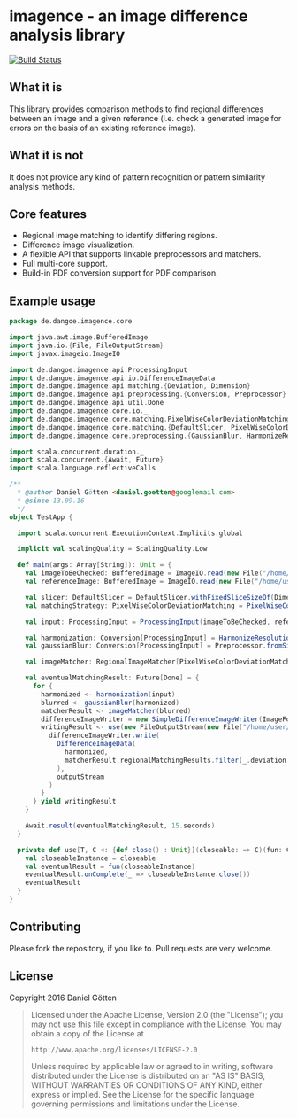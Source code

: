 # imagence - an image difference analysis library

[![Build Status](https://travis-ci.org/dangoe/imagence.svg?branch=develop)](https://travis-ci.org/dangoe/imagence)

## What it is

This library provides comparison methods to find regional differences between an image and a given reference (i.e. check a generated image for errors on the basis of an existing reference image).

## What it is not

It does not provide any kind of pattern recognition or pattern similarity analysis methods.

## Core features

* Regional image matching to identify differing regions. 
* Difference image visualization.
* A flexible API that supports linkable preprocessors and matchers.
* Full multi-core support.
* Build-in PDF conversion support for PDF comparison.

## Example usage

```scala
package de.dangoe.imagence.core

import java.awt.image.BufferedImage
import java.io.{File, FileOutputStream}
import javax.imageio.ImageIO

import de.dangoe.imagence.api.ProcessingInput
import de.dangoe.imagence.api.io.DifferenceImageData
import de.dangoe.imagence.api.matching.{Deviation, Dimension}
import de.dangoe.imagence.api.preprocessing.{Conversion, Preprocessor}
import de.dangoe.imagence.api.util.Done
import de.dangoe.imagence.core.io._
import de.dangoe.imagence.core.matching.PixelWiseColorDeviationMatching.DefaultDeviationCalculatorFactory
import de.dangoe.imagence.core.matching.{DefaultSlicer, PixelWiseColorDeviationMatching, PixelWiseColorDeviationMatchingResult, RegionalImageMatcher}
import de.dangoe.imagence.core.preprocessing.{GaussianBlur, HarmonizeResolutions, Scaling, ScalingQuality}

import scala.concurrent.duration._
import scala.concurrent.{Await, Future}
import scala.language.reflectiveCalls

/**
  * @author Daniel Götten <daniel.goetten@googlemail.com>
  * @since 13.09.16
  */
object TestApp {

  import scala.concurrent.ExecutionContext.Implicits.global

  implicit val scalingQuality = ScalingQuality.Low

  def main(args: Array[String]): Unit = {
    val imageToBeChecked: BufferedImage = ImageIO.read(new File("/home/user/image_to_be_checked.png"))
    val referenceImage: BufferedImage = ImageIO.read(new File("/home/user/reference_image.png"))

    val slicer: DefaultSlicer = DefaultSlicer.withFixedSliceSizeOf(Dimension.square(8))
    val matchingStrategy: PixelWiseColorDeviationMatching = PixelWiseColorDeviationMatching(DefaultDeviationCalculatorFactory)

    val input: ProcessingInput = ProcessingInput(imageToBeChecked, referenceImage)

    val harmonization: Conversion[ProcessingInput] = HarmonizeResolutions(Scaling.toBoundingBox(Dimension.square(2000)))
    val gaussianBlur: Conversion[ProcessingInput] = Preprocessor.fromSingleImageConversion(GaussianBlur(4))

    val imageMatcher: RegionalImageMatcher[PixelWiseColorDeviationMatchingResult] = RegionalImageMatcher(slicer, matchingStrategy)

    val eventualMatchingResult: Future[Done] = {
      for {
        harmonized <- harmonization(input)
        blurred <- gaussianBlur(harmonized)
        matcherResult <- imageMatcher(blurred)
        differenceImageWriter = new SimpleDifferenceImageWriter(ImageFormat.`png`)
        writingResult <- use(new FileOutputStream(new File("/home/user/difference.png"))) { outputStream =>
          differenceImageWriter.write(
            DifferenceImageData(
              harmonized,
              matcherResult.regionalMatchingResults.filter(_.deviation > Deviation(0.3))
            ),
            outputStream
          )
        }
      } yield writingResult
    }

    Await.result(eventualMatchingResult, 15.seconds)
  }

  private def use[T, C <: {def close() : Unit}](closeable: => C)(fun: C => Future[T]): Future[T] = {
    val closeableInstance = closeable
    val eventualResult = fun(closeableInstance)
    eventualResult.onComplete(_ => closeableInstance.close())
    eventualResult
  }
}
```

## Contributing

Please fork the repository, if you like to. Pull requests are very welcome.

## License

Copyright 2016 Daniel Götten

> Licensed under the Apache License, Version 2.0 (the "License");
> you may not use this file except in compliance with the License.
> You may obtain a copy of the License at
>
>     http://www.apache.org/licenses/LICENSE-2.0
>
> Unless required by applicable law or agreed to in writing, software
> distributed under the License is distributed on an "AS IS" BASIS,
> WITHOUT WARRANTIES OR CONDITIONS OF ANY KIND, either express or implied.
> See the License for the specific language governing permissions and
> limitations under the License.
